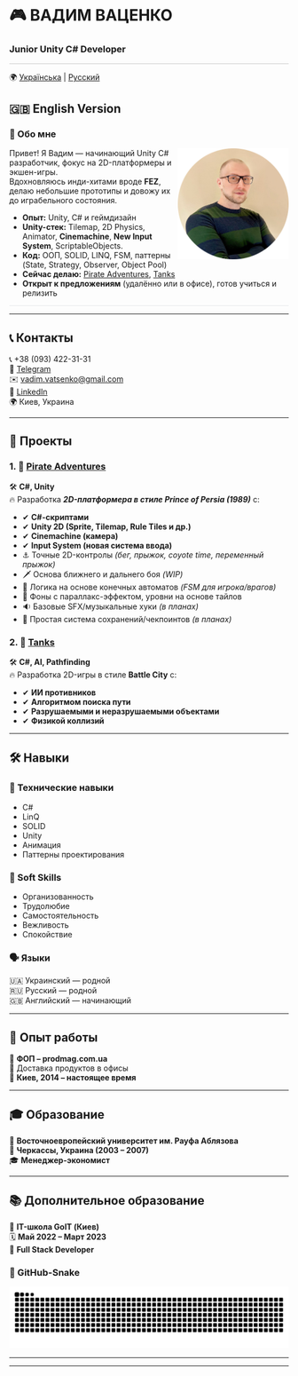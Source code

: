 # 🎮 ВАДИМ ВАЦЕНКО  

### **Junior Unity C# Developer**  
<hr style="height:1px; border:none; background-color:#ccc;" />

🌍 [Українська](README_UKR.md) | [Русский](README_RUS.md)  
## 🇬🇧 **English Version**  

### 📝 Обо мне  
<img src="images/Avatar.png" width="200" align="right">

Привет! Я Вадим — начинающий Unity C# разработчик, фокус на 2D-платформеры и экшен-игры.  
Вдохновляюсь инди-хитами вроде **FEZ**, делаю небольшие прототипы и довожу их до играбельного состояния.

- **Опыт:** Unity, C# и геймдизайн  
- **Unity-стек:** Tilemap, 2D Physics, Animator, **Cinemachine**, **New Input System**, ScriptableObjects.  
- **Код:** ООП, SOLID, LINQ, FSM, паттерны (State, Strategy, Observer, Object Pool)  
- **Сейчас делаю:** [Pirate Adventures](https://github.com/vadimvatsenko/Pirate-Adventure-2D), [Tanks](https://github.com/vadimvatsenko/C_Charp_Tanks)  
- **Открыт к предложениям** (удалённо или в офисе), готов учиться и релизить

<hr style="height:1px; border:none; background-color:#e5e7eb;" />

---

## 📞 Контакты  
📞 +38 (093) 422-31-31  
💬 [Telegram](https://t.me/VadymVatsenko)  
✉️ [vadim.vatsenko@gmail.com](mailto:vadim.vatsenko@gmail.com)  
🔗 [LinkedIn](https://www.linkedin.com/in/vadym-vatsenko-667498242/)  
🌍 Киев, Украина  

---

## 🚀 Проекты  

### 1. 🎯 [Pirate Adventures](https://github.com/vadimvatsenko/Pirate-Adventure-2D)  
🛠 **C#, Unity**  
🔥 Разработка ***2D-платформера в стиле Prince of Persia (1989)*** с:  
- ✔ **C#-скриптами**  
- ✔ **Unity 2D (Sprite, Tilemap, Rule Tiles и др.)**  
- ✔ **Cinemachine (камера)**  
- ✔ **Input System (новая система ввода)**  
- ⚓️ Точные 2D-контролы *(бег, прыжок, coyote time, переменный прыжок)*  
- 🗡️ Основа ближнего и дальнего боя *(WIP)*  
- 🧠 Логика на основе конечных автоматов *(FSM для игрока/врагов)*  
- 🌆 Фоны с параллакс-эффектом, уровни на основе тайлов  
- 🔉 Базовые SFX/музыкальные хуки *(в планах)*  
- 💾 Простая система сохранений/чекпоинтов *(в планах)*  

### 2. 🎯 [Tanks](https://github.com/vadimvatsenko/C_Charp_Tanks)  
🛠 **C#, AI, Pathfinding**  
🔥 Разработка 2D-игры в стиле **Battle City** с:  
- ✔ **ИИ противников**  
- ✔ **Алгоритмом поиска пути**  
- ✔ **Разрушаемыми и неразрушаемыми объектами**  
- ✔ **Физикой коллизий**  

---

## 🛠 Навыки  

### 🎯 Технические навыки  
- C#  
- LinQ  
- SOLID  
- Unity  
- Анимация  
- Паттерны проектирования  

### 🤝 Soft Skills  
- Организованность  
- Трудолюбие  
- Самостоятельность  
- Вежливость  
- Спокойствие  

### 🗣 Языки  
🇺🇦 Украинский — родной  
🇷🇺 Русский — родной  
🇬🇧 Английский — начинающий  

---

## 💼 Опыт работы  
🛒 **ФОП – prodmag.com.ua**  
🚚 Доставка продуктов в офисы  
📍 **Киев, 2014 – настоящее время**  

---

## 🎓 Образование  
🏫 **Восточноевропейский университет им. Рауфа Аблязова**  
📍 **Черкассы, Украина (2003 – 2007)**  
🎓 **Менеджер-экономист**  

---

## 📚 Дополнительное образование  
🏫 **IT-школа GoIT (Киев)**  
🗓 **Май 2022 – Март 2023**  
📜 **Full Stack Developer**  

### 🐍 GitHub-Snake

<picture>
  <source media="(prefers-color-scheme: dark)" srcset="https://raw.githubusercontent.com/vadimvatsenko/vadimvatsenko/output/github-snake-dark.svg" />
  <source media="(prefers-color-scheme: light)" srcset="https://raw.githubusercontent.com/vadimvatsenko/vadimvatsenko/output/github-snake.svg" />
  <img alt="github snake animation" src="https://raw.githubusercontent.com/vadimvatsenko/vadimvatsenko/output/github-snake.svg" />
</picture>

---

---
